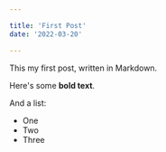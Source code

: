 ```yaml
---

title: 'First Post'
date: '2022-03-20'

---
```


This my first post, written in Markdown.

Here's some **bold text**.

And a list:

-   One
-   Two
-   Three
